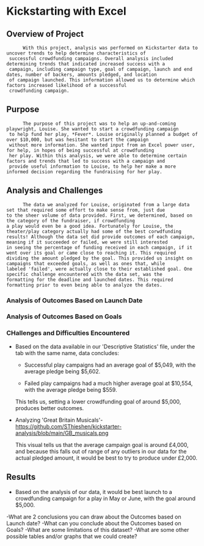 # **Kickstarting with Excel**

## Overview of Project

          With this project, analysis was performed on Kickstarter data to uncover trends to help determine characteristics of 
     successful crowdfunding campaigns. Overall analysis included determining trends that indicated increased success with a 
     campaign, including campaign type, goal of campaign, launch and end dates, number of backers, amounts pledged, and location
     of campaign launched. This information allowed us to determine which factors increased likelihood of a successful 
     crowdfunding campaign.
          
## Purpose
         
          The purpose of this project was to help an up-and-coming playwright, Louise. She wanted to start a crowdfunding campaign
     to help fund her play, *Fever*. Louise originally planned a budget of over $10,000, but was hesitant to start the campaign
     without more information. She wanted input from an Excel power user, for help, in hopes of being successful at crowdfunding
     her play. Within this analysis, we were able to determine certain factors and trends that led to success with a campaign and
     provide useful information to Louise, to help her make a more informed decision regarding the fundraising for her play.

## Analysis and Challenges
          
          The data we analyzed for Louise, originated from a large data set that required some effort to make sense from, just due
    to the sheer volume of data provided. First, we determined, based on the category of the fundraiser, if crowdfunding
    a play would even be a good idea. Fortunately for Louise, the theater/play category actually had some of the best corwdfunding
    results! Although the data set did provide outcomes of each campaign, meaning if it succeeded or failed, we were still interested
    in seeing the percentage of funding received in each campaign, if it went over its goal or came close to reaching it. This required
    dividing the amount pledged by the goal. This provided us insight on campaigns that exceeded goals, as well as ones that, while 
    labeled 'failed', were actually close to their established goal. One specific challenge encountered with the data set, was the 
    formatting for the deadline and launched dates. This required formatting prior to even being able to analyze the dates.
    
    
### Analysis of Outcomes Based on Launch Date


### Analysis of Outcomes Based on Goals


### CHallenges and Difficulties Encountered

  * Based on the data available in our 'Descriptive Statistics' file, under the tab with the same name, data concludes:
  
    - Successful play campaigns had an average goal of $5,049, with the average pledge being $5,602.
      
    - Failed play campaigns had a much higher average goal at $10,554, with the average pledge being $559.

    This tells us, setting a lower crowdfunding goal of around $5,000, produces better outcomes.
    
    

  - Analyzing 'Great Britain Musicals'- https://github.com/SThieshen/kickstarter-analysis/blob/main/GB_musicals.png
        
    This visual tells us that the average campaign goal is around £4,000, and because this falls out of range of any outliers in our data for the actual pledged amount,      it would be best to try to produce under £2,000.
   
   
   
## Results

  * Based on the analysis of our data, it would be best launch to a crowdfunding campaign for a play in May or June, with the goal around $5,000.










  -What are 2 conclusions you can draw about the Outcomes based on Launch date?
  -What can you conclude about the Outcomes based on Goals?
  -What are some limitations of this dataset?
  -What are some other possible tables and/or graphs that we could create?
